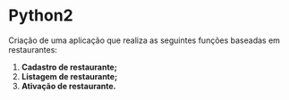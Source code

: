 # Python2

Criação de uma aplicação que realiza as seguintes funções baseadas em restaurantes:

1. **Cadastro de restaurante;**
2. **Listagem de restaurante;**
3. **Ativação de restaurante.**

